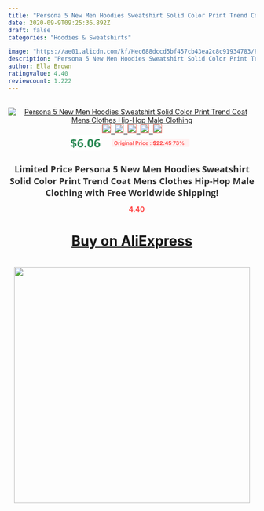 ```yaml
---
title: "Persona 5 New Men Hoodies Sweatshirt Solid Color Print Trend Coat Mens Clothes Hip-Hop Male Clothing"
date: 2020-09-9T09:25:36.892Z
draft: false
categories: "Hoodies & Sweatshirts"

image: "https://ae01.alicdn.com/kf/Hec688dccd5bf457cb43ea2c8c91934783/Persona-5-New-Men-Hoodies-Sweatshirt-Solid-Color-Print-Trend-Coat-Mens-Clothes-Hip-Hop-Male.jpg"
description: "Persona 5 New Men Hoodies Sweatshirt Solid Color Print Trend Coat Mens Clothes Hip-Hop Male Clothing"
author: Ella Brown
ratingvalue: 4.40
reviewcount: 1.222
---
```

<br>
<div style="text-align: center;">
<a href="https://s.click.aliexpress.com/e/_AFZ8NX" target="_blank" rel="nofollow noopener noreferrer"><img alt="Persona 5 New Men Hoodies Sweatshirt Solid Color Print Trend Coat Mens Clothes Hip-Hop Male Clothing" class="magnifier-image" src="https://ae01.alicdn.com/kf/Hec688dccd5bf457cb43ea2c8c91934783/Persona-5-New-Men-Hoodies-Sweatshirt-Solid-Color-Print-Trend-Coat-Mens-Clothes-Hip-Hop-Male.jpg_640x640.jpg">
<br>
<img style="border:1px solid salmon" src="https://ae01.alicdn.com/kf/Hec688dccd5bf457cb43ea2c8c91934783/Persona-5-New-Men-Hoodies-Sweatshirt-Solid-Color-Print-Trend-Coat-Mens-Clothes-Hip-Hop-Male.jpg_120x120.jpg">&nbsp;&nbsp;<img style="border:1px solid salmon" src="https://ae01.alicdn.com/kf/H12ac508799d042b5b7d061874a6b7965i/Persona-5-New-Men-Hoodies-Sweatshirt-Solid-Color-Print-Trend-Coat-Mens-Clothes-Hip-Hop-Male.jpg_120x120.jpg">&nbsp;&nbsp;<img style="border:1px solid salmon" src="https://ae01.alicdn.com/kf/Hf8206be5482f4869a400974b71840acbP/Persona-5-New-Men-Hoodies-Sweatshirt-Solid-Color-Print-Trend-Coat-Mens-Clothes-Hip-Hop-Male.jpg_120x120.jpg">&nbsp;&nbsp;<img style="border:1px solid salmon" src="https://ae01.alicdn.com/kf/H2e9b54f6e49244fba2324430a07bc991o/Persona-5-New-Men-Hoodies-Sweatshirt-Solid-Color-Print-Trend-Coat-Mens-Clothes-Hip-Hop-Male.jpg_120x120.jpg">&nbsp;&nbsp;<img style="border:1px solid salmon" src="https://ae01.alicdn.com/kf/H37826f2472964788aa0237b8173f50b2V/Persona-5-New-Men-Hoodies-Sweatshirt-Solid-Color-Print-Trend-Coat-Mens-Clothes-Hip-Hop-Male.jpg_120x120.jpg"></a></div><br0>
<div style="text-align: center;"><span style="background-color: white; border: 0px; box-sizing: border-box; color: seagreen; display: inline-block; font-family: &quot;open sans&quot; , &quot;arial&quot; , &quot;helvetica&quot; , sans-serif , &quot;heiti&quot;; font-size: 24px; font-stretch: inherit; font-weight: 700; line-height: inherit; margin: 0px 10px 0px 0px; padding: 0px; vertical-align: middle;">$6.06 </span>
<span style="background: rgb(255 , 241 , 241); border-radius: 3px; border: 0px; box-sizing: border-box; color: #ff4747; display: inline-block; font-family: inherit; font-size: 12px; font-stretch: inherit; font-style: inherit; font-variant: inherit; font-weight: 600; line-height: inherit; margin: 0px; padding: 2px 5px; transform: scale(0.9); vertical-align: middle;">Original Price : <b style="text-decoration: line-through;">$22.45 </b> 73%&nbsp;&nbsp;</span></div>
<h1 style="color: #333333; display: inline-block; font-family: &quot;open sans&quot; , &quot;arial&quot; , &quot;helvetica&quot; , sans-serif , &quot;heiti&quot;; font-size: 18px; font-stretch: inherit; font-weight: 700; text-align: center;">Limited Price Persona 5 New Men Hoodies Sweatshirt Solid Color Print Trend Coat Mens Clothes Hip-Hop Male Clothing with Free Worldwide Shipping!</h1>
<div style="color: #ff4747; text-align: center;">
<img src="https://4.bp.blogspot.com/-M0ZcTcb-5uY/XleCXlxnR4I/AAAAAAAAAEc/OrjgMkXV1oMQFaCRZj5HQwOCBcu3w1FegCPcBGAYYCw/s1600/star.png" style="height: 15px;">&nbsp;<b>4.40</b></div>
<div class="button_cont" align="center"><a class="buynow_a" href="https://s.click.aliexpress.com/e/_AFZ8NX" target="_blank" rel="nofollow noopener noreferrer"><H1>Buy on AliExpress</H1></a></div><br>
<div class="separator" style="clear: both; text-align: center;">
<img src="https://lh3.googleusercontent.com/-pTy5HemUv9M/XlePHvY0dAI/AAAAAAAAAE4/0nX5iRUoIWY8eMW9Dpxeirr157OZliDIgCLcBGAsYHQ/s1600/badge.gif" width="480">
</div>

